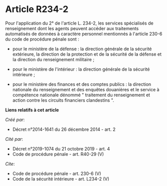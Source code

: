 # Article R234-2

Pour l'application du 2° de l'article L. 234-2, les services spécialisés de renseignement dont les agents peuvent accéder aux
traitements automatisés de données à caractère personnel mentionnés à l'article 230-6 du code de procédure pénale sont :

- pour le ministère de la défense : la direction générale de la sécurité extérieure, la direction de la protection et de la
sécurité de la défense et la direction du renseignement militaire ;

- pour le ministère de l'intérieur : la direction générale de la sécurité intérieure ;

- pour le ministère des finances et des comptes publics : la direction nationale du renseignement et des enquêtes douanières
et le service à compétence nationale dénommé " traitement du renseignement et action contre les circuits financiers
clandestins ".

**Liens relatifs à cet article**

_Créé par_:

  - Décret n°2014-1641 du 26 décembre 2014 - art. 2

_Cité par_:

  - Décret n°2019-1074 du 21 octobre 2019 - art. 4
  - Code de procédure pénale - art. R40-29 (V)

_Cite_:

  - Code de procédure pénale - art. 230-6 (V)
  - Code de la sécurité intérieure - art. L234-2 (V)
